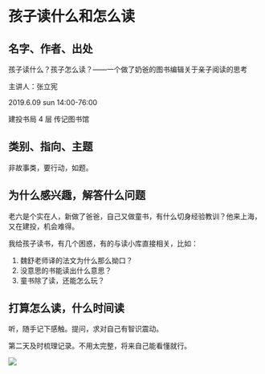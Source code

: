 # 孩子读什么和怎么读

## 名字、作者、出处

孩子读什么？孩子怎么读？——一个做了奶爸的图书编辑关于亲子阅读的思考

主讲人：张立宪

2019.6.09 sun 14:00-76:00

建投书局 4 层 传记图书馆

## 类别、指向、主题

非故事类，要行动，如题。

## 为什么感兴趣，解答什么问题

老六是个实在人，新做了爸爸，自己又做童书，有什么切身经验教训？他来上海，又在建投，机会难得。

我给孩子读书，有几个困惑，有的与读小库直接相关，比如：

1. 魏舒老师译的法文为什么那么拗口？
2. 没意思的书能读出什么意思？
3. 童书除了读，还能怎么玩？


## 打算怎么读，什么时间读

听，随手记下感触。提问，求对自己有智识震动。

第二天及时梳理记录。不用太完整，将来自己能看懂就行。

![](http://ww4.sinaimg.cn/large/006tNc79gy1g3vwse8wfhj30u01gudnu.jpg)